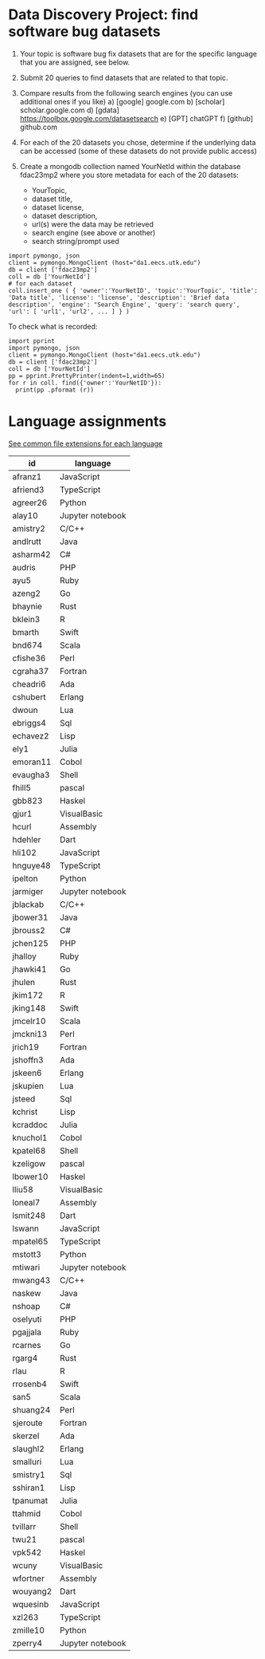 # Data Discovery Project: find software bug datasets


1. Your topic is software bug fix datasets that are for the specific language
   that you are assigned, see below. 
2. Submit 20 queries to find datasets that are related to that topic.
3. Compare results from the following search engines (you can use additional ones if you like)
   a) [google] google.com
   b) [scholar] scholar.google.com
   d) [gdata] https://toolbox.google.com/datasetsearch
   e) [GPT] chatGPT
   f) [github] github.com
   

3. For each of the 20 datasets you chose, determine if the underlying data can be accessed (some of these datasets do not provide public access)
4. Create a mongodb collection named YourNetId within the database fdac23mp2
   where you store metadata for each of the 20 datasets:
   - YourTopic,
   - dataset title,
   - dataset license,
   - dataset description,
   - url(s) were the data may be retrieved
   - search engine (see above or another)
   - search string/prompt used
```
import pymongo, json
client = pymongo.MongoClient (host="da1.eecs.utk.edu")
db = client ['fdac23mp2']
coll = db ['YourNetId']
# for each dataset
coll.insert_one ( { 'owner':'YourNetID', 'topic':'YourTopic', 'title': 'Data title', 'license': 'license', 'description': 'Brief data description', 'engine': "Search Engine', 'query': 'search query', 'url': [ 'url1', 'url2', ... ] } )
```


To check what is recorded:
```
import pprint
import pymongo, json
client = pymongo.MongoClient (host="da1.eecs.utk.edu")
db = client ['fdac23mp2']
coll = db ['YourNetId']
pp = pprint.PrettyPrinter(indent=1,width=65)
for r in coll. find({'owner':'YourNetID'}):
  print(pp .pformat (r))  
```

# Language assignments

[See common file extensions for each language](https://github.com/fdac23/MiniProject2/blob/master/LN.md)

|id|language|
|-|-|
|afranz1|JavaScript|
|afriend3|TypeScript|
|agreer26|Python|
|alay10|Jupyter notebook|
|amistry2|C/C++|
|andlrutt|Java|
|asharm42|C#|
|audris|PHP|
|ayu5|Ruby|
|azeng2|Go|
|bhaynie|Rust|
|bklein3|R|
|bmarth|Swift|
|bnd674|Scala|
|cfishe36|Perl|
|cgraha37|Fortran|
|cheadri6|Ada|
|cshubert|Erlang|
|dwoun|Lua|
|ebriggs4|Sql|
|echavez2|Lisp|
|ely1|Julia|
|emoran11|Cobol|
|evaugha3|Shell|
|fhill5|pascal|
|gbb823|Haskel|
|gjur1|VisualBasic|
|hcurl|Assembly|
|hdehler|Dart|
|hli102|JavaScript|
|hnguye48|TypeScript|
|ipelton|Python|
|jarmiger|Jupyter notebook|
|jblackab|C/C++|
|jbower31|Java|
|jbrouss2|C#|
|jchen125|PHP|
|jhalloy|Ruby|
|jhawki41|Go|
|jhulen|Rust|
|jkim172|R|
|jking148|Swift|
|jmcelr10|Scala|
|jmckni13|Perl|
|jrich19|Fortran|
|jshoffn3|Ada|
|jskeen6|Erlang|
|jskupien|Lua|
|jsteed|Sql|
|kchrist|Lisp|
|kcraddoc|Julia|
|knuchol1|Cobol|
|kpatel68|Shell|
|kzeligow|pascal|
|lbower10|Haskel|
|lliu58|VisualBasic|
|loneal7|Assembly|
|lsmit248|Dart|
|lswann|JavaScript|
|mpatel65|TypeScript|
|mstott3|Python|
|mtiwari|Jupyter notebook|
|mwang43|C/C++|
|naskew|Java|
|nshoap|C#|
|oselyuti|PHP|
|pgajjala|Ruby|
|rcarnes|Go|
|rgarg4|Rust|
|rlau|R|
|rrosenb4|Swift|
|san5|Scala|
|shuang24|Perl|
|sjeroute|Fortran|
|skerzel|Ada|
|slaughl2|Erlang|
|smalluri|Lua|
|smistry1|Sql|
|sshiran1|Lisp|
|tpanumat|Julia|
|ttahmid|Cobol|
|tvillarr|Shell|
|twu21|pascal|
|vpk542|Haskel|
|wcuny|VisualBasic|
|wfortner|Assembly|
|wouyang2|Dart|
|wquesinb|JavaScript|
|xzl263|TypeScript|
|zmille10|Python|
|zperry4|Jupyter notebook|
